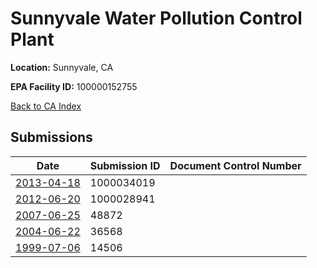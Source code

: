 # Sunnyvale Water Pollution Control Plant

**Location:** Sunnyvale, CA

**EPA Facility ID:** 100000152755

[Back to CA Index](../../index.md)

## Submissions

| Date | Submission ID | Document Control Number |
|------|--------------|-------------------------|
| [2013-04-18](submissions/1000034019.md) | 1000034019 |  |
| [2012-06-20](submissions/1000028941.md) | 1000028941 |  |
| [2007-06-25](submissions/48872.md) | 48872 |  |
| [2004-06-22](submissions/36568.md) | 36568 |  |
| [1999-07-06](submissions/14506.md) | 14506 |  |
